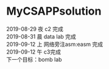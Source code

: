 # MyCSAPPsolution
2019-08-29 夜 c2 完成  
2019-08-31 晨 data lab 完成  
2019-09-12 上 网络旁注asm:easm 完成  
2019-09-12 午 c3完成  
下一个目标：bomb lab  

